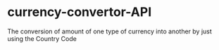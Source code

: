 # currency-convertor-API
The conversion of amount of one type of currency into another by just using the Country Code 
